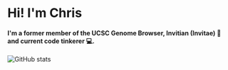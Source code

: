 # Hi! I'm Chris 
#### I'm a former member of the UCSC Genome Browser, Invitian (Invitae) 🧬 and current code tinkerer 💻.
![GitHub stats](https://github-readme-stats.vercel.app/api?username=cjvillar&show_icons=true&theme=cobalt)


<!--
**cjvillar/cjvillar** is a ✨ _special_ ✨ repository because its `README.md` (this file) appears on your GitHub profile.

Here are some ideas to get you started:

- 🔭 I’m currently working on ...
- 🌱 I’m currently learning ...
- 👯 I’m looking to collaborate on ...
- 🤔 I’m looking for help with ...
- 💬 Ask me about ...
- 📫 How to reach me: ...
- 😄 Pronouns: ...
- ⚡ Fun fact: ...
-->
